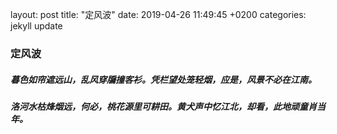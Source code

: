 layout: post
title:  "定风波"
date:   2019-04-26 11:49:45 +0200
categories: jekyll update

<h3>定风波</h3>
<h5>暮色如帘遮远山，乱风穿牖撞客衫。凭栏望处笼轻烟，应是，风景不必在江南。</h5>
<h5>洛河水枯烽烟远，何必，桃花源里可耕田。黄犬声中忆江北，却看，此地顽童肖当年。</h5>

